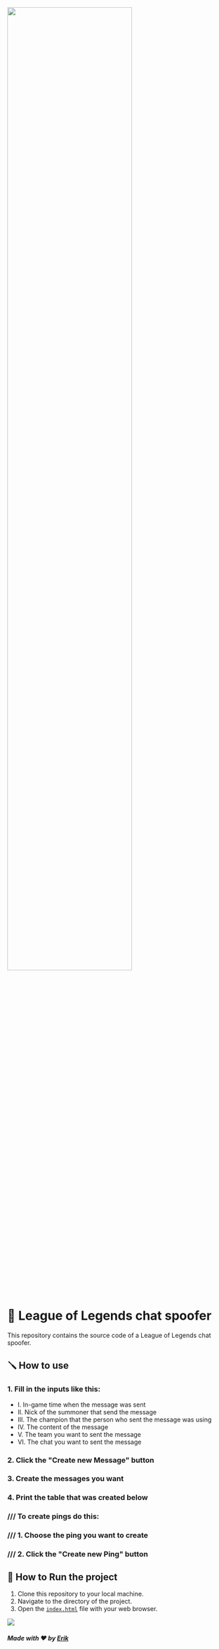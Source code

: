 <img width="75%" src="https://64.media.tumblr.com/65606735903f9cfd6b0f5c00cc8b5771/e3a833691b4de27b-6f/s640x960/900a1a4a29253453ab80cb0262e3642dd657bf1a.gif">

# 🌱 League of Legends chat spoofer
This repository contains the source code of a League of Legends chat spoofer.

## 🪛 How to use
### 1. Fill in the inputs like this:
   - I. In-game time when the message was sent 
   - II. Nick of the summoner that send the message
   - III. The champion that the person who sent the message was using
   - IV. The content of the message
   - V. The team you want to sent the message
   - VI. The chat you want to sent the message
### 2. Click the "Create new Message" button
### 3. Create the messages you want
### 4. Print the table that was created below 
### /// To create pings do this:
### /// 1. Choose the ping you want to create
### /// 2. Click the "Create new Ping" button
     

## 🏃 How to Run the project

1. Clone this repository to your local machine.
2. Navigate to the directory of the project.
3. Open the [`index.html`](https://github.com/Erkkgot/leagueOfLegendsChatGenerator/blob/main/index.html) file with your web browser.

<img src="https://camo.githubusercontent.com/7e08ecd241cf9d35d81c5e03510fef2d7e153ba26e6db66e74b970c185fd3af2/68747470733a2f2f6d656469612e74656e6f722e636f6d2f56616e74394f477965396741414141432f7261696e626f772d6261722d646976696465722e67696620">

##### Made with ❤️ by [Erik](https://github.com/Erkkgot)
